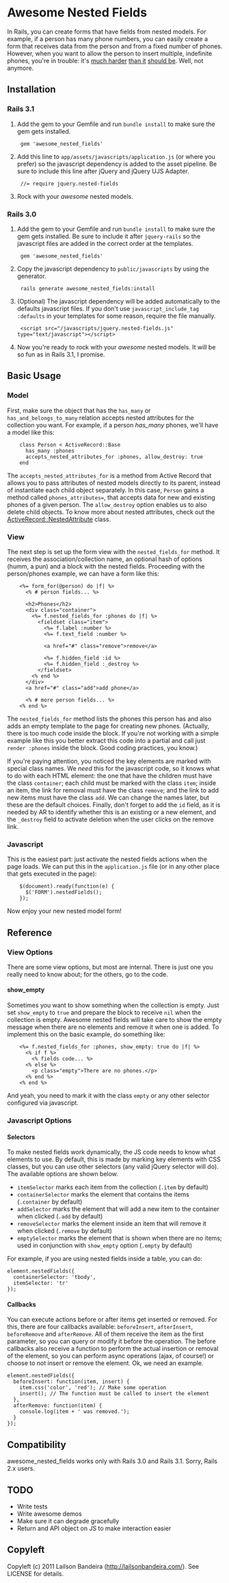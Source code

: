 Awesome Nested Fields
=====================

In Rails, you can create forms that have fields from nested models. For example, if a person has many phone numbers, you can easily create a form that receives data from the person and from a fixed number of phones. However, when you want to allow the person to insert multiple, indefinite phones, you're in trouble: it's [much harder](http://railscasts.com/episodes/196-nested-model-form-part-1) [than it](http://railscasts.com/episodes/197-nested-model-form-part-2) [should be](http://stackoverflow.com/questions/1704142/unobtrusive-dynamic-form-fields-in-rails-with-jquery). Well, not anymore.


Installation
------------

### Rails 3.1

1. Add the gem to your Gemfile and run `bundle install` to make sure the gem gets installed.

        gem 'awesome_nested_fields'

2. Add this line to `app/assets/javascripts/application.js` (or where you prefer) so the javascript dependency is added to the asset pipeline. Be sure to include this line after jQuery and jQuery UJS Adapter.

        //= require jquery.nested-fields

3. Rock with your _awesome_ nested models.


### Rails 3.0

1. Add the gem to your Gemfile and run `bundle install` to make sure the gem gets installed. Be sure to include it after `jquery-rails` so the javascript files are added in the correct order at the templates.

        gem 'awesome_nested_fields'

2. Copy the javascript dependency to `public/javascripts` by using the generator.

        rails generate awesome_nested_fields:install

3. (Optional) The javascript dependency will be added automatically to the defaults javascript files. If you don't use `javascript_include_tag :defaults` in your templates for some reason, require the file manually.

        <script src="/javascripts/jquery.nested-fields.js" type="text/javascript"></script>

4. Now you're ready to rock with your _awesome_ nested models. It will be so fun as in Rails 3.1, I promise.


Basic Usage
-----------

### Model

First, make sure the object that has the `has_many` or `has_and_belongs_to_many` relation accepts nested attributes for the collection you want. For example, if a person _has_many_ phones, we'll have a model like this:

        class Person < ActiveRecord::Base
          has_many :phones
          accepts_nested_attributes_for :phones, allow_destroy: true
        end

The `accepts_nested_attributes_for` is a method from Active Record that allows you to pass attributes of nested models directly to its parent, instead of instantiate each child object separately. In this case, `Person` gains a method called `phones_attributes=`, that accepts data for new and existing phones of a given person. The `allow_destroy` option enables us to also delete child objects. To know more about nested attributes, check out the [ActiveRecord::NestedAttribute](https://github.com/rails/rails/blob/master/activerecord/lib/active_record/nested_attributes.rb#L1) class.

### View

The next step is set up the form view with the `nested_fields_for` method. It receives the association/collection name, an optional hash of options (humm, a pun) and a block with the nested fields. Proceeding with the person/phones example, we can have a form like this:

        <%= form_for(@person) do |f| %>
          <% # person fields... %>
          
          <h2>Phones</h2>
          <div class="container">
            <%= f.nested_fields_for :phones do |f| %>
              <fieldset class="item">
                <%= f.label :number %>
                <%= f.text_field :number %>
                
                <a href="#" class="remove">remove</a>
                
                <%= f.hidden_field :id %>
                <%= f.hidden_field :_destroy %>
              </fieldset>
            <% end %>
          </div>
          <a href="#" class="add">add phone</a>
          
          <% # more person fields... %>
        <% end %>

The `nested_fields_for` method lists the phones this person has and also adds an empty template to the page for creating new phones. (Actually, there is too much code inside the block. If you're not working with a simple example like this you better extract this code into a partial and call just `render :phones` inside the block. Good coding practices, you know.)

If you're paying attention, you noticed the key elements are marked with special class names. We *need* this for the javascript code, so it knows what to do with each HTML element: the one that have the children must have the class `container`; each child must be marked with the class `item`; inside an item, the link for removal must have the class `remove`; and the link to add new items must have the class `add`. We can change the names later, but these are the default choices. Finally, don't forget to add the `id` field, as it is needed by AR to identify whether this is an existing or a new element, and the `_destroy` field  to activate deletion when the user clicks on the remove link.

### Javascript

This is the easiest part: just activate the nested fields actions when the page loads. We can put this in the `application.js` file (or in any other place that gets executed in the page):

        $(document).ready(function(e) {
          $('FORM').nestedFields();
        });

Now enjoy your new nested model form!


Reference
---------

### View Options

There are some view options, but most are internal. There is just one you really need to know about; for the others, go to the code.

#### show_empty

Sometimes you want to show something when the collection is empty. Just set `show_empty` to `true` and prepare the block to receive `nil` when the collection is empty. Awesome nested fields will take care to show the empty message when there are no elements and remove it when one is added.
To implement this on the basic example, do something like:

        <%= f.nested_fields_for :phones, show_empty: true do |f| %>
          <% if f %>
            <% fields code... %>
          <% else %>
            <p class="empty">There are no phones.</p>
          <% end %>
        <% end %>

And yeah, you need to mark it with the class `empty` or any other selector configured via javascript.

### Javascript Options

#### Selectors

To make nested fields work dynamically, the JS code needs to know what elements to use. By default, this is made by marking key elements with CSS classes, but you can use other selectors (any valid jQuery selector will do). The available options are shown below.

* `itemSelector` marks each item from the collection (`.item` by default)
* `containerSelector` marks the element that contains the items (`.container` by default)
* `addSelector` marks the element that will add a new item to the container when clicked (`.add` by default)
* `removeSelector` marks the element inside an item that will remove it when clicked (`.remove` by default)
* `emptySelector` marks the element that is shown when there are no items; used in conjunction with `show_empty` option (`.empty` by default)

For example, if you are using nested fields inside a table, you can do:

    element.nestedFields({
      containerSelector: 'tbody',
      itemSelector: 'tr'
    });
    

#### Callbacks

You can execute actions before or after items get inserted or removed. For this, there are four callbacks available: `beforeInsert`, `afterInsert`, `beforeRemove` and `afterRemove`. All of them receive the item as the first parameter, so you can query or modify it before the operation. The before callbacks also receive a function to perform the actual insertion or removal of the element, so you can perform async operations (ajax, of course!) or choose to not insert or remove the element. Ok, we need an example.

    element.nestedFields({
      beforeInsert: function(item, insert) {
        item.css('color', 'red'); // Make some operation
        insert(); // The function must be called to insert the element
      },
      afterRemove: function(item) {
        console.log(item + ' was removed.');
      }
    });


Compatibility
-------------

awesome_nested_fields works only with Rails 3.0 and Rails 3.1. Sorry, Rails 2.x users.


TODO
----

* Write tests
* Write awesome demos
* Make sure it can degrade gracefully
* Return and API object on JS to make interaction easier


Copyleft
--------
Copyleft (c) 2011 Lailson Bandeira (http://lailsonbandeira.com/). See LICENSE for details.